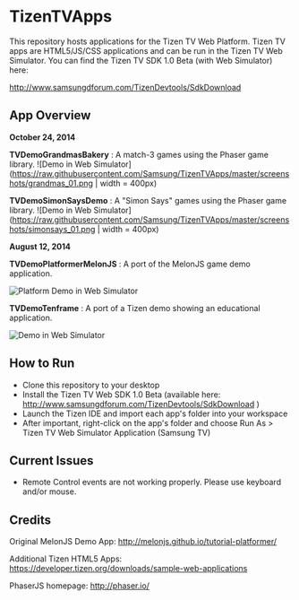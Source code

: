 TizenTVApps
===========

This repository hosts applications for the Tizen TV Web Platform.  Tizen TV apps are HTML5/JS/CSS applications and can be run in the Tizen TV Web Simulator.  You can find the Tizen TV SDK 1.0 Beta (with Web Simulator) here:

http://www.samsungdforum.com/TizenDevtools/SdkDownload

App Overview
------------

**October 24, 2014**

**TVDemoGrandmasBakery** : A match-3 games using the Phaser game library.
![Demo in Web Simulator](https://raw.githubusercontent.com/Samsung/TizenTVApps/master/screenshots/grandmas_01.png | width = 400px)

**TVDemoSimonSaysDemo** : A "Simon Says" games using the Phaser game library.
![Demo in Web Simulator](https://raw.githubusercontent.com/Samsung/TizenTVApps/master/screenshots/simonsays_01.png | width = 400px)

**August 12, 2014**

**TVDemoPlatformerMelonJS** : A port of the MelonJS game demo application.

![Platform Demo in Web Simulator](https://raw.githubusercontent.com/Samsung/TizenTVApps/master/screenshots/platformer_02.png)

**TVDemoTenframe** : A port of a Tizen demo showing an educational application.

![Demo in Web Simulator](https://raw.githubusercontent.com/Samsung/TizenTVApps/master/screenshots/tenframe_02.png)

How to Run
------------
- Clone this repository to your desktop
- Install the Tizen TV Web SDK 1.0 Beta (available here: http://www.samsungdforum.com/TizenDevtools/SdkDownload )
- Launch the Tizen IDE and import each app's folder into your workspace
- After important, right-click on the app's folder and choose 
 Run As > Tizen TV Web Simulator Application (Samsung TV)

Current Issues
------------
* Remote Control events are not working properly.  Please use keyboard and/or mouse.

Credits
------------
Original MelonJS Demo App: http://melonjs.github.io/tutorial-platformer/

Additional Tizen HTML5 Apps: https://developer.tizen.org/downloads/sample-web-applications

PhaserJS homepage: http://phaser.io/




